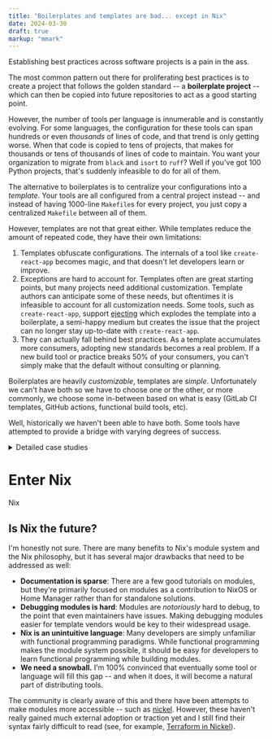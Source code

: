 ```yaml
---
title: "Boilerplates and templates are bad... except in Nix"
date: 2024-03-30
draft: true
markup: "mmark"
---
```


Establishing best practices across software projects is a pain in the
ass.

The most common pattern out there for proliferating best practices is
to create a project that follows the golden standard -- a
**boilerplate project** -- which can then be copied into future
repositories to act as a good starting point.

However, the number of tools per language is innumerable and is constantly
evolving. For some languages, the configuration for these tools can
span hundreds or even *thousands* of lines of code, and that trend is
only getting worse. When that code is copied to tens of projects, that
makes for thousands or tens of thousands of lines of code to
maintain. You want your organization to migrate from `black` and
`isort` to `ruff`? Well if you've got 100 Python projects, that's
suddenly infeasible to do for all of them.

The alternative to boilerplates is to centralize your
configurations into a *template*. Your tools are all configured from a
central project instead -- and instead of having 1000-line `Makefile`s
for every project, you just copy a centralized `Makefile` between all
of them.

However, templates are not that great either. While templates reduce
the amount of repeated code, they have their own limitations:

1. Templates obfuscate configurations. The internals of a tool like
   `create-react-app` becomes magic, and that doesn't let developers
   learn or improve.
2. Exceptions are hard to account for. Templates often are great
   starting points, but many projects need additional
   customization. Template authors can anticipate some of these needs,
   but oftentimes it is infeasible to account for all customization
   needs. Some tools, such as `create-react-app`, support
   [ejecting](https://create-react-app.dev/docs/available-scripts#npm-run-eject)
   which explodes the template into a boilerplate, a semi-happy medium
   but creates the issue that the project can no longer stay
   up-to-date with `create-react-app`.
3. They can actually fall behind best practices. As a template
   accumulates more consumers, adopting new standards becomes a real
   problem. If a new build tool or practice breaks 50% of your
   consumers, you can't simply make that the default without
   consulting or planning.

Boilerplates are heavily *customizable*, templates are
*simple*. Unfortunately we can't have both so we have to choose one or
the other, or more commonly, we choose some in-between based on what
is easy (GitLab CI templates, GitHub actions, functional build tools,
etc).

Well, historically we haven't been able to have both. Some tools have
attempted to provide a bridge with varying degrees of success.

<details>
<summary>
Detailed case studies
</summary>

# Case studies


#### GitLab CI

One approach is to make the configuration language functional in order
to suit templating needs. GitLab CI's base syntax for pipelines is
overall very easy to understand and read. For example:

```yaml
my build job:
  image: python:latest
  variables:
    PIP_INDEX_URL: my-custom-pip-index.com/pypi/simple
    S3_DESTINATION: s3://my-artifacts/my-build-job
  pre_script:
    - pip install . --index-url $PIP_INDEX_URL
    - apt install -y awscli
  script:
    - python -m build .
    - twine upload
    - aws s3 sync ./build $S3_DESTINATION
```

What's nice about this configuration is that without even reading the
docs, it's easy to understand: the job runs on the `python:latest`
container, it sets two environment variables (`PIP_INDEX_URL` and
`S3_DESTINATION`) and then it presumably runs the commands specified
in `pre_script` and then `script`.

Declarative syntax is nice because, even when it gets fairly verbose,
it tends to be easy to debug. In this case GitLab's syntax (at least
initially) is so simple that you could easily replicate this on your
own machine.

The problem with this syntax arises when you run into repeated
patterns. Consider, for example, needing to do both your Python build
and the subsequent S3 upload across several projects. In order to do
so, we can provide

```yaml
.python-build:
  image: python:latest
  variables:
    PIP_INDEX_URL: my-custom-pip-index.com/pypi/simple
  pre_script:
    - pip install . --index-url $PIP_INDEX_URL
  script:
    - python -m build .
    - twine upload

.s3-upload:
  variables:
    S3_DESTINATION: s3://my-artifacts/my-build-job
  pre_script:
    - apt install -y awscli
```

#### Gradle: a proper language for functional specification

#### Kubernetes & Helm

On the other hand, Kubernetes has extremely static configurations --
and only through additional tools such as Helm can you add functional
components to your Kubernetes templates. And while Helm is incredibly
powerful and highly customizable... it still isn't perfect. Writing
highly extensible templates is a learned skill, and often requires
constant refactoring based on customer needs. See [Apache
Superset](https://github.com/apache/superset/blob/master/helm/superset/templates/deployment-worker.yaml)
for an example -- which includes a huge amount of logic and
conditionals in order to provide customers with full customizability.

</details>

# Enter Nix

Nix 

## Is Nix the future?

I'm honestly not sure. There are many benefits to Nix's module system
and the Nix philosophy, but it has several major drawbacks that need
to be addressed as well:

* **Documentation is sparse**: There are a few good
  tutorials on modules, but they're primarily focused on modules as a
  contribution to NixOS or Home Manager rather than for standalone
  solutions.
* **Debugging modules is hard**: Modules are *notoriously* hard to
  debug, to the point that even maintainers have issues. Making
  debugging modules easier for template vendors would be key to their
  widespread usage.
* **Nix is an unintuitive language**: Many developers are simply
  unfamiliar with functional programming paradigms. While functional
  programming makes the module system possible, it should be easy for
  developers to learn functional programming while building modules.
* **We need a snowball.** I'm 100% convinced that eventually some tool
  or language will fill this gap -- and when it does, it will become a
  natural part of distributing tools.

The community is clearly aware of this and there have been attempts to
make modules more accessible -- such as
[nickel](https://github.com/tweag/nickel). However, these haven't
really gained much external adoption or traction yet and I still find
their syntax fairly difficult to read (see, for example, [Terraform in
Nickel](https://github.com/tweag/tf-ncl/blob/main/examples/github-simple/main.ncl)).
